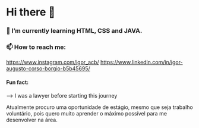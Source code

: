 # Hi there 👋

### 🌱 I’m currently learning HTML, CSS and JAVA.

### 📫 How to reach me: 
https://www.instagram.com/igor_acb/
https://www.linkedin.com/in/igor-augusto-corso-borgio-b5b45695/


#### Fun fact: 
--> I was a lawyer before starting this journey


Atualmente procuro uma oportunidade de estágio, mesmo que seja trabalho voluntário, pois quero muito aprender o máximo possível para me desenvolver na área.
